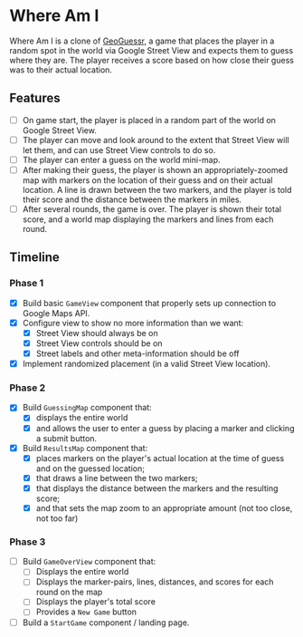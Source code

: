 # Where Am I

Where Am I is a clone of [GeoGuessr](https://geoguessr.com/), a game that places the player in a random spot in the world via Google Street View and expects them to guess where they are. The player receives a score based on how close their guess was to their actual location.

## Features

 - [ ] On game start, the player is placed in a random part of the world on Google Street View.
 - [ ] The player can move and look around to the extent that Street View will let them, and can use Street View controls to do so.
 - [ ] The player can enter a guess on the world mini-map.
 - [ ] After making their guess, the player is shown an appropriately-zoomed map with markers on the location of their guess and on their actual location. A line is drawn between the two markers, and the player is told their score and the distance between the markers in miles.
 - [ ] After several rounds, the game is over. The player is shown their total score, and a world map displaying the markers and lines from each round.

## Timeline

### Phase 1

- [x] Build basic `GameView` component that properly sets up connection to Google Maps API.
- [x] Configure view to show no more information than we want:
  - [x] Street View should always be on
  - [x] Street View controls should be on
  - [x] Street labels and other meta-information should be off
- [x] Implement randomized placement (in a valid Street View location).

### Phase 2

- [x] Build `GuessingMap` component that:
  - [x] displays the entire world
  - [x] and allows the user to enter a guess by placing a marker and clicking a submit button.
- [x] Build `ResultsMap` component that:
  - [x] places markers on the player's actual location at the time of guess and on the guessed location;
  - [x] that draws a line between the two markers;
  - [x] that displays the distance between the markers and the resulting score;
  - [x] and that sets the map zoom to an appropriate amount (not too close, not too far)

### Phase 3

- [ ] Build `GameOverView` component that:
  - [ ] Displays the entire world
  - [ ] Displays the marker-pairs, lines, distances, and scores for each round on the map
  - [ ] Displays the player's total score
  - [ ] Provides a `New Game` button
- [ ] Build a `StartGame` component / landing page.
